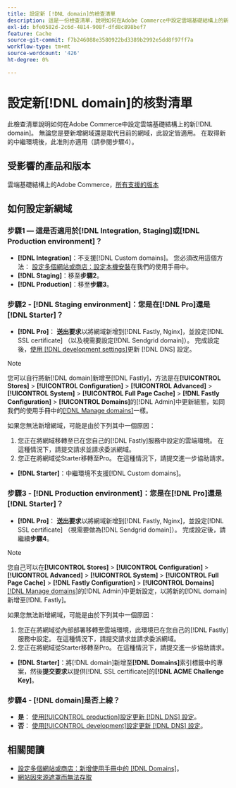 ```yaml
---
title: 設定新 [!DNL domain]的檢查清單
description: 這是一份檢查清單，說明如何在Adobe Commerce中設定雲端基礎結構上的新 [!DNL domain] 。
exl-id: bfe0582d-2c6d-4814-908f-dfd8c898bef7
feature: Cache
source-git-commit: f7b246088e3580922bd3389b2992e5dd8f97ff7a
workflow-type: tm+mt
source-wordcount: '426'
ht-degree: 0%

---
```


# 設定新[!DNL domain]的核對清單

此檢查清單說明如何在Adobe Commerce中設定雲端基礎結構上的新[!DNL domain]。 無論您是要新增網域還是取代目前的網域，此設定皆適用。 在取得新的中繼環境後，此准則亦適用（請參閱步驟4）。

## 受影響的產品和版本

雲端基礎結構上的Adobe Commerce，[所有支援的版本](https://www.adobe.com/content/dam/cc/en/legal/terms/enterprise/pdfs/Adobe-Commerce-Software-Lifecycle-Policy.pdf)

## 如何設定新網域

### 步驟1 — 這是否適用於[!DNL Integration, Staging]或[!DNL Production environment]？

* **[!DNL Integration]**：不支援[!DNL Custom domains]。 您必須改用這個方法： [設定多個網站或商店：設定本機安裝](https://experienceleague.adobe.com/docs/commerce-cloud-service/user-guide/configure-store/multiple-sites.html?lang=zh-Hant#add-new-domains)在我們的使用手冊中。
* **[!DNL Staging]**：移至&#x200B;**步驟2**。
* **[!DNL Production]**：移至&#x200B;**步驟3**。

### 步驟2 - [!DNL Staging environment]：您是在[!DNL Pro]還是[!DNL Starter]？

* **[!DNL Pro]**： **送出要求**&#x200B;以將網域新增到[!DNL Fastly, Nginx]，並設定[!DNL SSL certificate] （以及視需要設定[!DNL Sendgrid domain]）。 完成設定後，[使用 [!DNL development settings]](https://experienceleague.adobe.com/docs/commerce-cloud-service/user-guide/cdn/setup-fastly/fastly-configuration.html?lang=zh-Hant#update-dns-configuration-with-development-settings)更新 [!DNL DNS] 設定。

>[!NOTE]
>
>您可以自行將新[!DNL domain]新增至[!DNL Fastly]，方法是在&#x200B;**[!UICONTROL Stores]** > **[!UICONTROL Configuration]** > **[!UICONTROL Advanced]** > **[!UICONTROL System]** > **[!UICONTROL Full Page Cache]** > **[!DNL Fastly Configuration]** > **[!UICONTROL Domains]**&#x200B;的[!DNL Admin]中更新組態，如同我們的使用手冊中的[[!DNL Manage domains]](https://experienceleague.adobe.com/docs/commerce-cloud-service/user-guide/cdn/setup-fastly/fastly-custom-cache-configuration.html?lang=zh-Hant#manage-domains)一樣。
>
>如果您無法新增網域，可能是由於下列其中一個原因：
>
>1. 您正在將網域移轉至已在您自己的[!DNL Fastly]服務中設定的雲端環境。 在這種情況下，請提交請求並請求委派網域。
>1. 您正在將網域從Starter移轉至Pro。 在這種情況下，請提交進一步協助請求。

* **[!DNL Starter]**：中繼環境不支援[!DNL Custom domains]。

### 步驟3 - [!DNL Production environment]：您是在[!DNL Pro]還是[!DNL Starter]？

* **[!DNL Pro]**： **送出要求**&#x200B;以將網域新增到[!DNL Fastly, Nginx]，並設定[!DNL SSL certificate] （視需要做為[!DNL Sendgrid domain]）。 完成設定後，請繼續&#x200B;**步驟4**。

>[!NOTE]
>
>您自己可以在&#x200B;**[!UICONTROL Stores]** > **[!UICONTROL Configuration]** > **[!UICONTROL Advanced]** > **[!UICONTROL System]** > **[!UICONTROL Full Page Cache]** > **[!DNL Fastly Configuration]** > **[!UICONTROL Domains]** [[!DNL Manage domains]](https://experienceleague.adobe.com/docs/commerce-cloud-service/user-guide/cdn/setup-fastly/fastly-custom-cache-configuration.html?lang=zh-Hant#manage-domains)的[!DNL Admin]中更新設定，以將新的[!DNL domain]新增至[!DNL Fastly]。
>
>
>如果您無法新增網域，可能是由於下列其中一個原因：
>
>1. 您正在將網域從內部部署移轉至雲端環境，此環境已在您自己的[!DNL Fastly]服務中設定。 在這種情況下，請提交請求並請求委派網域。
>1. 您正在將網域從Starter移轉至Pro。 在這種情況下，請提交進一步協助請求。

* **[!DNL Starter]**：將[!DNL domain]新增至&#x200B;**[!DNL Domains]**&#x200B;索引標籤中的專案，然後&#x200B;**提交要求**&#x200B;以提供[!DNL SSL certificate]的&#x200B;**[!DNL ACME Challenge Key]**。

### 步驟4 - [!DNL domain]是否上線？

* **是**： [使用[!UICONTROL production]設定更新 [!DNL DNS] 設定](https://experienceleague.adobe.com/docs/commerce-cloud-service/user-guide/launch/checklist.html?lang=zh-Hant#update-dns-configuration-with-production-settings)。
* **否**： [使用[!UICONTROL development]設定更新 [!DNL DNS] 設定](https://experienceleague.adobe.com/docs/commerce-cloud-service/user-guide/cdn/setup-fastly/fastly-configuration.html?lang=zh-Hant#update-dns-configuration-with-development-settings)。

## 相關閱讀

* [設定多個網站或商店：新增使用手冊中的 [!DNL Domains]](https://experienceleague.adobe.com/docs/commerce-cloud-service/user-guide/configure-store/multiple-sites.html?lang=zh-Hant#add-new-domains)。
* [網站因來源遮罩而無法存取](https://experienceleague.adobe.com/zh-hant/docs/commerce-knowledge-base/kb/troubleshooting/site-down-or-unresponsive/production-site-not-accessible-due-to-origin-cloaking)
